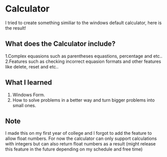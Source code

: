 # Calculator

I tried to create something similiar to the windows default calculator, here is the result!


## What does the Calculator include?
1.Complex equasions such as parentheses equastions, percentage and etc..
2.Features such as checking incorrect equasion formats and other features like delete, reset and etc..

## What I learned
1. Windows Form.
2. How to solve problems in a better way and turn bigger problems into small ones.

## Note
I made this on my first year of college and I forgot to add the feature to allow float numbers. For now the calculator can only support calculations with integers but can also return float numbers as a result (might release this feature in the future depending on my schedule and free time)



